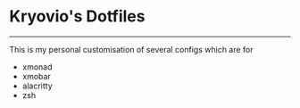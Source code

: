 # Kryovio's Dotfiles
---
This is my personal customisation of several configs which are for

- xmonad
- xmobar
- alacritty
- zsh
